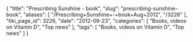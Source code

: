{
    "title": "Prescribing Sunshine - book",
    "slug": "prescribing-sunshine-book",
    "aliases": [
        "/Prescribing+Sunshine+-+book+Aug+2012",
        "/3226"
    ],
    "tiki_page_id": 3226,
    "date": "2012-09-23",
    "categories": [
        "Books, videos on Vitamin D",
        "Top news"
    ],
    "tags": [
        "Books, videos on Vitamin D",
        "Top news"
    ]
}